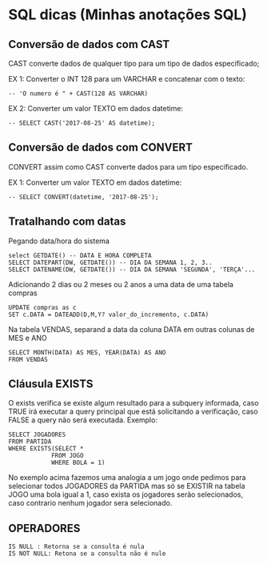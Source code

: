# SQL dicas (Minhas anotações SQL)

## Conversão de dados com CAST
CAST converte dados de qualquer tipo para um tipo de dados especificado;

EX 1: Converter o INT 128 para um VARCHAR e concatenar com o texto:

    -- 'O numero é " + CAST(128 AS VARCHAR)

EX 2: Converter um valor TEXTO em dados datetime:

    -- SELECT CAST('2017-08-25' AS datetime);
    
## Conversão de dados com CONVERT
CONVERT assim como CAST converte dados para um tipo especificado.

EX 1: Converter um valor TEXTO em dados datetime:

    -- SELECT CONVERT(datetime, '2017-08-25');
    
## Tratalhando com datas
Pegando data/hora do sistema

    select GETDATE() -- DATA E HORA COMPLETA
    SELECT DATEPART(DW, GETDATE()) -- DIA DA SEMANA 1, 2, 3..
    SELECT DATENAME(DW, GETDATE()) -- DIA DA SEMANA 'SEGUNDA', 'TERÇA'...
    
Adicionando 2 dias ou 2 meses ou 2 anos a uma data de uma tabela compras

    UPDATE compras as c
    SET c.DATA = DATEADD(D,M,Y? valor_do_incremento, c.DATA) 
    
Na tabela VENDAS, separand a data da coluna DATA em outras colunas de MES e ANO

    SELECT MONTH(DATA) AS MES, YEAR(DATA) AS ANO
    FROM VENDAS


## Cláusula EXISTS
O exists verifica se existe algum resultado para a subquery informada, caso TRUE irá executar a query principal que está solicitando a verificação, caso FALSE a query não será executada. Exemplo:

    SELECT JOGADORES
    FROM PARTIDA
    WHERE EXISTS(SELECT *
                FROM JOGO
                WHERE BOLA = 1)
                
No exemplo acima fazemos uma analogia a um jogo onde pedimos para selecionar todos JOGADORES da PARTIDA mas só se EXISTIR na tabela JOGO uma bola igual a 1, caso exista os jogadores serão selecionados, caso contrario nenhum jogador sera selecionado.

## OPERADORES

    IS NULL : Retorna se a consulta é nula
    IS NOT NULL: Retona se a consulta não é nule
